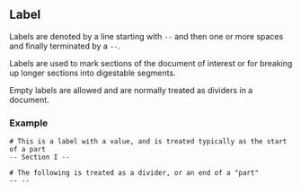 ## Label

Labels are denoted by a line starting with `--` and then one or more spaces and finally terminated by a `--`.

Labels are used to mark sections of the document of interest or for breaking up longer sections into digestable segments.

Empty labels are allowed and are normally treated as dividers in a document.

### Example

```
# This is a label with a value, and is treated typically as the start of a part
-- Section I --

# The following is treated as a divider, or an end of a "part"
-- --
```
